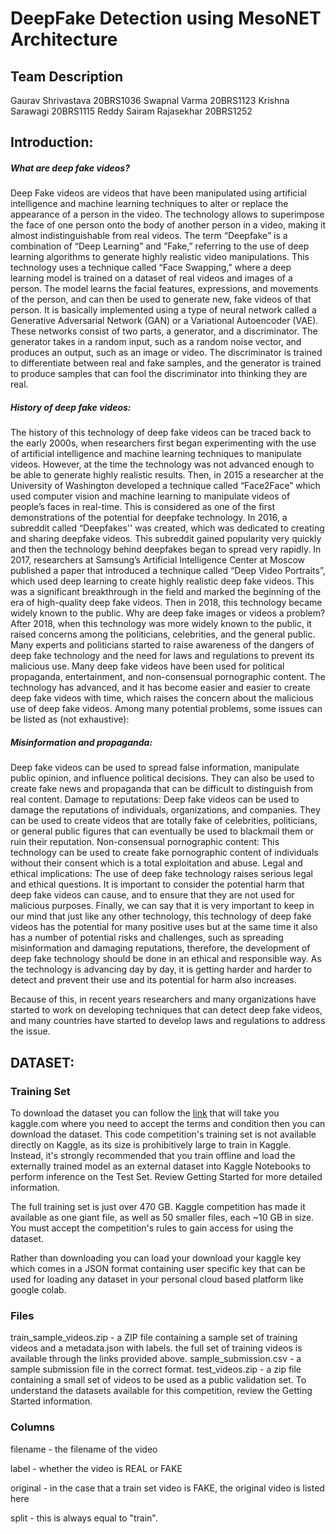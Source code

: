 # DeepFake Detection using MesoNET Architecture
## Team Description
Gaurav Shrivastava 20BRS1036
Swapnal Varma 20BRS1123
Krishna Sarawagi 20BRS1115
Reddy Sairam Rajasekhar 20BRS1252
  
## Introduction:
##### What are deep fake videos? 
Deep Fake videos are videos that have been manipulated using artificial intelligence and machine learning techniques to alter or replace the appearance of a person in the video. The technology allows to superimpose the face of one person onto the body of another person in a video, making it almost indistinguishable from real videos.
The term “Deepfake” is a combination of “Deep Learning” and “Fake,” referring to the use of deep learning algorithms to generate highly realistic video manipulations. This technology uses a technique called “Face Swapping,” where a deep learning model is trained on a dataset of real videos and images of a person. The model learns the facial features, expressions, and movements of the person, and can then be used to generate new, fake videos of that person.
It is basically implemented using a type of neural network called a Generative Adversarial Network (GAN) or a Variational Autoencoder (VAE). These networks consist of two parts, a generator, and a discriminator. The generator takes in a random input, such as a random noise vector, and produces an output, such as an image or video. The discriminator is trained to differentiate between real and fake samples, and the generator is trained to produce samples that can fool the discriminator into thinking they are real.

##### History of deep fake videos: 
The history of this technology of deep fake videos can be traced back to the early 2000s, when researchers first began experimenting with the use of artificial intelligence and machine learning techniques to manipulate videos. However, at the time the technology was not advanced enough to be able to generate highly realistic results.
Then, in 2015 a researcher at the University of Washington developed a technique called “Face2Face” which used computer vision and machine learning to manipulate videos of people’s faces in real-time. This is considered as one of the first demonstrations of the potential for deepfake technology.
In 2016, a subreddit called “Deepfakes'' was created, which was dedicated to creating and sharing deepfake videos. This subreddit gained popularity very quickly and then the technology behind deepfakes began to spread very rapidly.
In 2017, researchers at Samsung’s Artificial Intelligence Center at Moscow published a paper that introduced a technique called “Deep Video Portraits”, which used deep learning to create highly realistic deep fake videos. This was a significant breakthrough in the field and marked the beginning of the era of high-quality deep fake videos. Then in 2018, this technology became widely known to the public.
Why are deep fake images or videos a problem? 
After 2018, when this technology was more widely known to the public, it raised concerns among the politicians, celebrities, and the general public. Many experts and politicians started to raise awareness of the dangers of deep fake technology and the need for laws and regulations to prevent its malicious use.
Many deep fake videos have been used for political propaganda, entertainment, and non-consensual pornographic content. The technology has advanced, and it has become easier and easier to create deep fake videos with time, which raises the concern about the malicious use of deep fake videos. Among many potential problems, some issues can be listed as (not exhaustive):

##### Misinformation and propaganda: 
Deep fake videos can be used to spread false information, manipulate public opinion, and influence political decisions. They can also be used to create fake news and propaganda that can be difficult to distinguish from real content.
Damage to reputations: Deep fake videos can be used to damage the reputations of individuals, organizations, and companies. They can be used to create videos that are totally fake of celebrities, politicians, or general public figures that can eventually be used to blackmail them or ruin their reputation.
 Non-consensual pornographic content: This technology can be used to create fake pornographic content of individuals without their consent which is a total exploitation and abuse.
 Legal and ethical implications: The use of deep fake technology raises serious legal and ethical questions. It is important to consider the potential harm that deep fake videos can cause, and to ensure that they are not used for malicious purposes.
Finally, we can say that it is very important to keep in our mind that just like any other technology, this technology of deep fake videos has the potential for many positive uses but at the same time it also has a number of potential risks and challenges, such as spreading misinformation and damaging reputations, therefore, the development of deep fake technology should be done in an ethical and responsible way. As the technology is advancing day by day, it is getting harder and harder to detect and prevent their use and its potential for harm also increases.
 
Because of this, in recent years researchers and many organizations have started to work on developing techniques that can detect deep fake videos, and many countries have started to develop laws and regulations to address the issue.

## DATASET:
### Training Set
To download the dataset you can follow the [link](https://www.kaggle.com/competitions/deepfake-detection-challenge/data) that will take you kaggle.com where you need to accept the terms and condition then you can download the dataset. This code competition's training set is not available directly on Kaggle, as its size is prohibitively large to train in Kaggle. Instead, it's strongly recommended that you train offline and load the externally trained model as an external dataset into Kaggle Notebooks to perform inference on the Test Set. Review Getting Started for more detailed information.

The full training set is just over 470 GB. Kaggle competition has made it available as one giant file, as well as 50 smaller files, each ~10 GB in size. You must accept the competition's rules to gain access for using the dataset.

Rather than downloading you can load your download your kaggle key which comes in a JSON format containing user specific key that can be used for loading any dataset in your personal cloud based platform like google colab.

### Files
train_sample_videos.zip - a ZIP file containing a sample set of training videos and a metadata.json with labels. the full set of training videos is available through the links provided above.
sample_submission.csv - a sample submission file in the correct format.
test_videos.zip - a zip file containing a small set of videos to be used as a public validation set.
To understand the datasets available for this competition, review the Getting Started information.

### Columns
filename - the filename of the video

label - whether the video is REAL or FAKE

original - in the case that a train set video is FAKE, the original video is listed here

split - this is always equal to "train".
